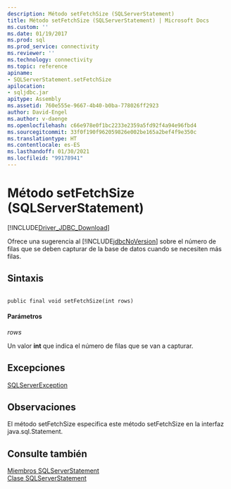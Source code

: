 ```yaml
---
description: Método setFetchSize (SQLServerStatement)
title: Método setFetchSize (SQLServerStatement) | Microsoft Docs
ms.custom: ''
ms.date: 01/19/2017
ms.prod: sql
ms.prod_service: connectivity
ms.reviewer: ''
ms.technology: connectivity
ms.topic: reference
apiname:
- SQLServerStatement.setFetchSize
apilocation:
- sqljdbc.jar
apitype: Assembly
ms.assetid: 760e555e-9667-4b40-b0ba-778026ff2923
author: David-Engel
ms.author: v-daenge
ms.openlocfilehash: c66e978e0f1bc2233e2359a5fd92f4a94e96fbd4
ms.sourcegitcommit: 33f0f190f962059826e002be165a2bef4f9e350c
ms.translationtype: HT
ms.contentlocale: es-ES
ms.lasthandoff: 01/30/2021
ms.locfileid: "99178941"
---
```

# <a name="setfetchsize-method-sqlserverstatement"></a>Método setFetchSize (SQLServerStatement)
[!INCLUDE[Driver_JDBC_Download](../../../includes/driver_jdbc_download.md)]

  Ofrece una sugerencia al [!INCLUDE[jdbcNoVersion](../../../includes/jdbcnoversion_md.md)] sobre el número de filas que se deben capturar de la base de datos cuando se necesiten más filas.  
  
## <a name="syntax"></a>Sintaxis  
  
```  
  
public final void setFetchSize(int rows)  
```  
  
#### <a name="parameters"></a>Parámetros  
 *rows*  
  
 Un valor **int** que indica el número de filas que se van a capturar.  
  
## <a name="exceptions"></a>Excepciones  
 [SQLServerException](../../../connect/jdbc/reference/sqlserverexception-class.md)  
  
## <a name="remarks"></a>Observaciones  
 El método setFetchSize especifica este método setFetchSize en la interfaz java.sql.Statement.  
  
## <a name="see-also"></a>Consulte también  
 [Miembros SQLServerStatement](../../../connect/jdbc/reference/sqlserverstatement-members.md)   
 [Clase SQLServerStatement](../../../connect/jdbc/reference/sqlserverstatement-class.md)  
  
  
